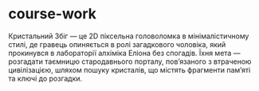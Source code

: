 # course-work
Кристальний Збіг — це 2D піксельна головоломка в мінімалістичному стилі, де гравець опиняється в ролі загадкового чоловіка, який прокинувся в лабораторії алхіміка Еліона без спогадів. Їхня мета — розгадати таємницю стародавнього порталу, пов’язаного з втраченою цивілізацією, шляхом пошуку кристалів, що містять фрагменти пам’яті та ключі до розгадки.
